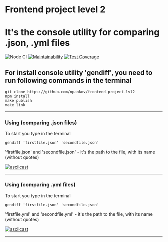 # Frontend project level 2
# It's the console utility for comparing .json, .yml files

![Node CI](https://github.com/npankov/frontend-project-lvl2/workflows/Node%20CI/badge.svg) [![Maintainability](https://api.codeclimate.com/v1/badges/07161708789607c39140/maintainability)](https://codeclimate.com/github/npankov/frontend-project-lvl2/maintainability) [![Test Coverage](https://api.codeclimate.com/v1/badges/07161708789607c39140/test_coverage)](https://codeclimate.com/github/npankov/frontend-project-lvl2/test_coverage)

## For install console utility 'gendiff', you need to run following commands in the terminal

    git clone https://github.com/npankov/frontend-project-lvl2
    npm install
    make publish
    make link

---

### Using (comparing .json files)
To start you type in the terminal  

    gendiff 'firstfile.json' 'secondfile.json'
'firstfile.json' and 'secondfile.json' - it's the path to the file, with its name (without quotes)

[![asciicast](https://asciinema.org/a/oiEmDtLvVPqR6ktDh0cITuV5K.svg)](https://asciinema.org/a/oiEmDtLvVPqR6ktDh0cITuV5K)

---

### Using (comparing .yml files)
To start you type in the terminal  

    gendiff 'firstfile.json' 'secondfile.json'
'firstfile.yml' and 'secondfile.yml' - it's the path to the file, with its name (without quotes)
 
[![asciicast](https://asciinema.org/a/ISvHredlmNlyebPCiUs2EFuw3.svg)](https://asciinema.org/a/ISvHredlmNlyebPCiUs2EFuw3)

---
